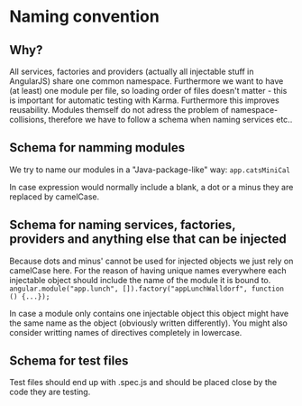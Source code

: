 # Naming convention

## Why?
All services, factories and providers (actually all injectable stuff in AngularJS) share one common namespace. Furthermore we want to have (at least) one module per file, so loading order of files doesn't matter - this is important for automatic testing with Karma. Furthermore this improves reusability. Modules themself do not adress the problem of namespace-collisions, therefore we have to follow a schema when naming services etc..

## Schema for namming modules
We try to name our modules in a "Java-package-like" way:
``` app.catsMiniCal ```

In case expression would normally include a blank, a dot or a minus they are replaced by camelCase.

## Schema for naming services, factories, providers and anything else that can be injected
Because dots and minus' cannot be used for injected objects we just rely on camelCase here. 
For the reason of having unique names everywhere each injectable object should include the name of the module it is bound to.
``` angular.module("app.lunch", []).factory("appLunchWalldorf", function () {...});```

In case a module only contains one injectable object this object might have the same name as the object (obviously written differently). You might also consider writting names of directives completely in lowercase.

## Schema for test files
Test files should end up with .spec.js and should be placed close by the code they are testing.